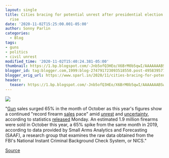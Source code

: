 ```yaml
---
layout: single
title: Cities bracing for potential unrest after presidential election as gun sales
  rise
date: '2020-11-02T15:25:00.001-05:00'
author: Sonny Parlin
categories:
  - Blog
tags:
- guns
- politics
- civil unrest
modified_time: '2020-11-02T15:40:24.381-05:00'
thumbnail: https://1.bp.blogspot.com/-Jnb5ofQ3HEo/X6BrM0b5qwI/AAAAAAABSwQ/2z8nZzWbXmYK00gACHQWUwagq58xpYrngCLcBGAsYHQ/s72-c/Gun_violence.jpg
blogger_id: tag:blogger.com,1999:blog-274791723093518550.post-495839577905293561
blogger_orig_url: https://www.sparl.in/2020/11/cities-bracing-for-potential-unrest.html
header:
  teaser: https://1.bp.blogspot.com/-Jnb5ofQ3HEo/X6BrM0b5qwI/AAAAAAABSwQ/2z8nZzWbXmYK00gACHQWUwagq58xpYrngCLcBGAsYHQ/s320/Gun_violence.jpg
---
```


[![](https://1.bp.blogspot.com/-Jnb5ofQ3HEo/X6BrM0b5qwI/AAAAAAABSwQ/2z8nZzWbXmYK00gACHQWUwagq58xpYrngCLcBGAsYHQ/s320/Gun_violence.jpg)](https://1.bp.blogspot.com/-Jnb5ofQ3HEo/X6BrM0b5qwI/AAAAAAABSwQ/2z8nZzWbXmYK00gACHQWUwagq58xpYrngCLcBGAsYHQ/s800/Gun_violence.jpg)

"[Gun](https://www.foxnews.com/category/us/personal-freedoms/second-amendment) sales surged 65% in the month of October as this year's figures show a continued "record firearm [sales](https://www.foxbusiness.com/category/retail) pace" amid [unrest](https://www.foxnews.com/category/us/us-protests) and [uncertainty](https://www.foxnews.com/category/politics/2020-presidential-election), according to statistics [released](http://smallarmsanalytics.com/v1/pr/2020-11-02.pdf) Monday. An estimated 1.9 million firearms were sold in October this year, a 65% spike from the same month in 2019, according to data provided by Small Arms Analytics and Forecasting (SAAF), a research group that examines the raw data obtained from the FBI's National Instant Criminal Background Check System, or NICS."

[Source](https://www.foxnews.com/us/gun-sales-october-previous-annual-record-high)
